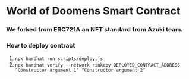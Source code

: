 # World of Doomens Smart Contract

### We forked from ERC721A an NFT standard from Azuki team.

### How to deploy contract

1. `npx hardhat run scripts/deploy.js`
2. `npx hardhat verify --network rinkeby DEPLOYED_CONTRACT_ADDRESS "Constructor argument 1" "Constructor argument 2"`
